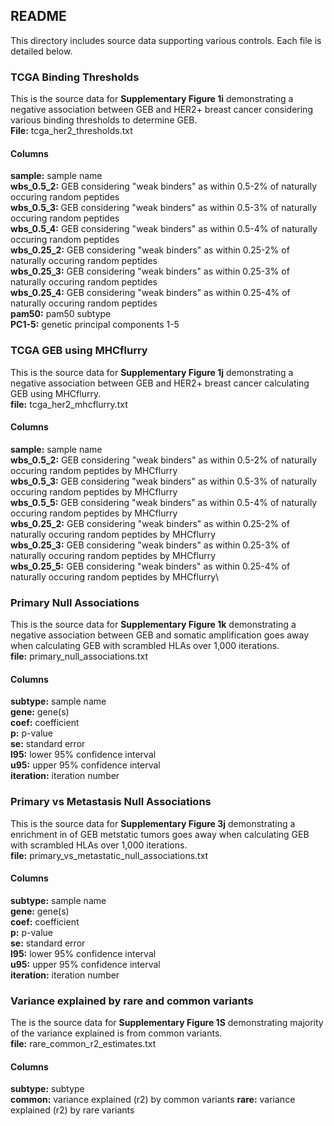 ## README
This directory includes source data supporting various controls. Each file is detailed below.

### TCGA Binding Thresholds
This is the source data for **Supplementary Figure 1i** demonstrating a negative association between GEB and HER2+ breast cancer considering various binding thresholds to determine GEB.\
**File:** tcga_her2_thresholds.txt

#### Columns
**sample:** sample name\
**wbs_0.5_2:** GEB considering "weak binders" as within 0.5-2% of naturally occuring random peptides\
**wbs_0.5_3:** GEB considering "weak binders" as within 0.5-3% of naturally occuring random peptides\
**wbs_0.5_4:** GEB considering "weak binders" as within 0.5-4% of naturally occuring random peptides\
**wbs_0.25_2:** GEB considering "weak binders" as within 0.25-2% of naturally occuring random peptides\
**wbs_0.25_3:** GEB considering "weak binders" as within 0.25-3% of naturally occuring random peptides\
**wbs_0.25_4:** GEB considering "weak binders" as within 0.25-4% of naturally occuring random peptides\
**pam50:** pam50 subtype\
**PC1-5:** genetic principal components 1-5 

### TCGA GEB using MHCflurry 
This is the source data for **Supplementary Figure 1j** demonstrating a negative association between GEB and HER2+ breast cancer calculating GEB using MHCflurry.\
**file:** tcga_her2_mhcflurry.txt

#### Columns
**sample:** sample name\
**wbs_0.5_2:** GEB considering "weak binders" as within 0.5-2% of naturally occuring random peptides by MHCflurry\
**wbs_0.5_3:** GEB considering "weak binders" as within 0.5-3% of naturally occuring random peptides by MHCflurry\
**wbs_0.5_5:** GEB considering "weak binders" as within 0.5-4% of naturally occuring random peptides by MHCflurry\
**wbs_0.25_2:** GEB considering "weak binders" as within 0.25-2% of naturally occuring random peptides by MHCflurry\
**wbs_0.25_3:** GEB considering "weak binders" as within 0.25-3% of naturally occuring random peptides by MHCflurry\
**wbs_0.25_5:** GEB considering "weak binders" as within 0.25-4% of naturally occuring random peptides by MHCflurry\

### Primary Null Associations
This is the source data for **Supplementary Figure 1k** demonstrating a negative association between GEB and somatic amplification goes away when calculating GEB with scrambled HLAs over 1,000 iterations.\
**file:** primary_null_associations.txt

#### Columns
**subtype:** sample name\
**gene:** gene(s)\
**coef:** coefficient\
**p:** p-value\
**se:** standard error\
**l95:** lower 95% confidence interval\
**u95:** upper 95% confidence interval\
**iteration:** iteration number

### Primary vs Metastasis Null Associations
This is the source data for **Supplementary Figure 3j** demonstrating a enrichment in of GEB metstatic tumors goes away when calculating GEB with scrambled HLAs over 1,000 iterations.\
**file:** primary_vs_metastatic_null_associations.txt

#### Columns
**subtype:** sample name\
**gene:** gene(s)\
**coef:** coefficient\
**p:** p-value\
**se:** standard error\
**l95:** lower 95% confidence interval\
**u95:** upper 95% confidence interval\
**iteration:** iteration number

### Variance explained by rare and common variants
The is the source data for **Supplementary Figure 1S** demonstrating majority of the variance explained is from common variants.\
**file:** rare_common_r2_estimates.txt

#### Columns
**subtype:** subtype\
**common:** variance explained (r2) by common variants
**rare:** variance explained (r2) by rare variants

